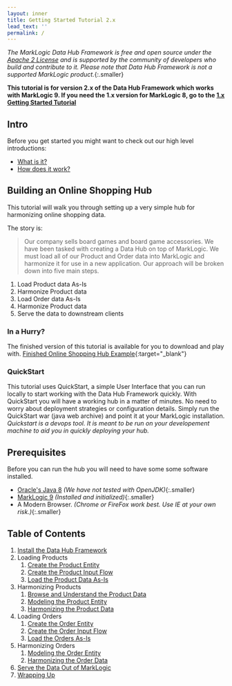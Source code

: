 ```yaml
---
layout: inner
title: Getting Started Tutorial 2.x
lead_text: ''
permalink: /
---
```


_The MarkLogic Data Hub Framework is free and open source under the [Apache 2 License](https://github.com/marklogic-community/marklogic-data-hub/blob/1.0-master/LICENSE) and is supported by the community of developers who build and contribute to it. Please note that Data Hub Framework is not a supported MarkLogic product._{:.smaller}

__This tutorial is for version 2.x of the Data Hub Framework which works with MarkLogic 9. If you need the 1.x version for MarkLogic 8, go to the [1.x Getting Started Tutorial](/marklogic-data-hub/getting-started-1x)__

## Intro
Before you get started you might want to check out our high level introductions:

- [What is it?](/marklogic-data-hub/what/)
- [How does it work?](/marklogic-data-hub/how/)

## Building an Online Shopping Hub
This tutorial will walk you through setting up a very simple hub for harmonizing online shopping data.

The story is:

> Our company sells board games and board game accessories. We have been tasked with creating a Data Hub on top of MarkLogic. We must load all of our Product and Order data into MarkLogic and harmonize it for use in a new application. Our approach will be broken down into five main steps.

1. Load Product data As-Is
1. Harmonize Product data
1. Load Order data As-Is
1. Harmonize Product data
1. Serve the data to downstream clients

### In a Hurry?
The finished version of this tutorial is available for you to download and play with. [Finished Online Shopping Hub Example](https://github.com/marklogic-community/marklogic-data-hub/tree/2.0-develop/examples/online-store){:target="_blank"}

### QuickStart
This tutorial uses QuickStart, a simple User Interface that you can run locally to start working with the Data Hub Framework quickly. With QuickStart you will have a working hub in a matter of minutes. No need to worry about deployment strategies or configuration details. Simply run the QuickStart war (java web archive) and point it at your MarkLogic installation. _Quickstart is a devops tool. It is meant to be run on your developement machine to aid you in quickly deploying your hub._

## Prerequisites

Before you can run the hub you will need to have some some software installed.

- [Oracle's Java 8](http://www.oracle.com/technetwork/java/javase/downloads/index.html) _(We have not tested with OpenJDK)_{:.smaller}
- [MarkLogic 9](https://developer.marklogic.com/products) _(Installed and initialized)_{:.smaller}
- A Modern Browser. _(Chrome or FireFox work best. Use IE at your own risk.)_{:.smaller}

## Table of Contents
1. [Install the Data Hub Framework](/marklogic-data-hub/getting-started-2x/install)
1. Loading Products
   1. [Create the Product Entity](/marklogic-data-hub/getting-started-2x/create-product-entity)
   1. [Create the Product Input Flow](/marklogic-data-hub/getting-started-2x/create-product-input-flow)
   1. [Load the Product Data As-Is](/marklogic-data-hub/getting-started-2x/load-products-as-is)
1. Harmonizing Products
   1. [Browse and Understand the Product Data](/marklogic-data-hub/getting-started-2x/browse-understand-product-data)
   1. [Modeling the Product Entity](/marklogic-data-hub/getting-started-2x/modeling-product-entity)
   1. [Harmonizing the Product Data](/marklogic-data-hub/getting-started-2x/harmonizing-product-data)
1. Loading Orders
   1. [Create the Order Entity](/marklogic-data-hub/getting-started-2x/create-order-entity)
   1. [Create the Order Input Flow](/marklogic-data-hub/getting-started-2x/create-order-input-flow)
   1. [Load the Orders As-Is](/marklogic-data-hub/getting-started-2x/load-orders-as-is)
1. Harmonizing Orders
   1. [Modeling the Order Entity](/marklogic-data-hub/getting-started-2x/modeling-order-entity)
   1. [Harmonizing the Order Data](/marklogic-data-hub/getting-started-2x/harmonizing-order-data)
1. [Serve the Data Out of MarkLogic](/marklogic-data-hub/getting-started-2x/serve-data)
1. [Wrapping Up](/marklogic-data-hub/gettings-started-2x/wrapping-up)
